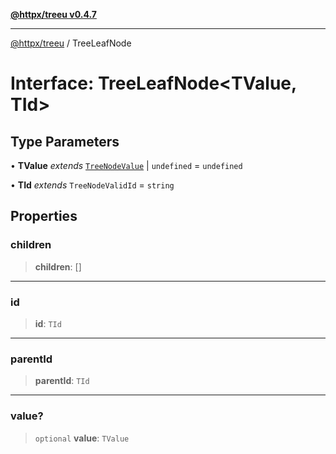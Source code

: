 [**@httpx/treeu v0.4.7**](../README.md)

***

[@httpx/treeu](../README.md) / TreeLeafNode

# Interface: TreeLeafNode\<TValue, TId\>

## Type Parameters

• **TValue** *extends* [`TreeNodeValue`](../type-aliases/TreeNodeValue.md) \| `undefined` = `undefined`

• **TId** *extends* `TreeNodeValidId` = `string`

## Properties

### children

> **children**: []

***

### id

> **id**: `TId`

***

### parentId

> **parentId**: `TId`

***

### value?

> `optional` **value**: `TValue`
